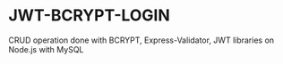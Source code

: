 # JWT-BCRYPT-LOGIN
CRUD operation done with BCRYPT, Express-Validator, JWT libraries on Node.js with MySQL
